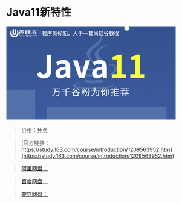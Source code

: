 # Java11新特性

![img](../../../assets/study163/free/a9338b0154d44d28b9360fec90c0ac29.jpg)

> 价格：免费

> [官方链接：https://study.163.com/course/introduction/1209563952.htm](https://study.163.com/course/introduction/1209563952.htm)

> [阿里网盘：]()

> [百度网盘：]()

> [夸克网盘：]()
